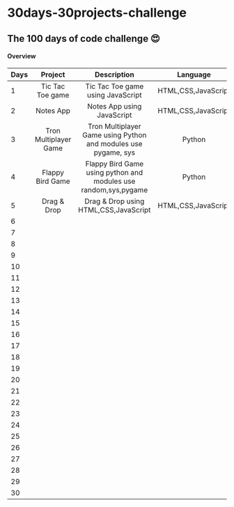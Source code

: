 # 30days-30projects-challenge

<h2>The 100 days of code challenge 😍</h2>


<h4>Overview</h4>


| Days         | Project        | Description   |  Language    |   Link    | Status    |
| :---         |     :---:      |     :---:     |    :---:     |   :---:     |    ---:   |
|1             |  Tic Tac Toe game      |   Tic Tac Toe game using JavaScript   |  HTML,CSS,JavaScript  | [Link of Project](https://hellcoder37.github.io/30days-30projects-challenge/Day1/index.html) |  Done ✔  |
|2             |     Notes App  |   Notes App using JavaScript   |    HTML,CSS,JavaScript |  [Link of Project](https://hellcoder37.github.io/30days-30projects-challenge/Day2/index.html)  | Done ✔   |
|3   | Tron Multiplayer Game       |    Tron Multiplayer Game using Python and modules use pygame, sys  |  Python  |  [OutPut img of Project](https://drive.google.com/file/d/1a6WygZTKVxTH_ejXjSMMJ9ywbJeh1VeE/view?usp=sharing)  |  Done ✔  |
|4   |     Flappy Bird Game    |     Flappy Bird Game using python and modules use random,sys,pygame  |   Python |  [OutPut img of Project](https://drive.google.com/file/d/1kRtdlKpE2dLy3qdEBZ6sQf4DCYkCfnhx/view?usp=sharing)  |  Done ✔   |
|5   |    Drag & Drop    |   Drag & Drop using HTML,CSS,JavaScript |  HTML,CSS,JavaScript  | [Link of Project](https://hellcoder37.github.io/30days-30projects-challenge/Day5/index.html)   |  Done ✔  |
|6   |        |      |    |    |    |
|7   |        |      |    |    |    |
|8   |        |      |    |    |    |
|9   |        |      |    |    |    |
|10  |        |      |    |    |    |
|11  |        |      |    |    |    |
|12  |        |      |    |    |    |
|13  |        |      |    |    |    |
|14  |        |      |    |    |    |
|15  |        |      |    |    |    |
|16  |        |      |    |    |    |
|17  |        |      |    |    |    |
|18  |        |      |    |    |    |
|19  |        |      |    |    |    |
|20  |        |      |    |    |    |
|21  |        |      |    |    |    |
|22  |        |      |    |    |    |
|23  |        |      |    |    |    |
|24  |        |      |    |    |    |
|25  |        |      |    |    |    |
|26  |        |      |    |    |    |
|27  |        |      |    |    |    |
|28  |        |      |    |    |    |
|29  |        |      |    |    |    |
|30  |        |      |    |    |    |

